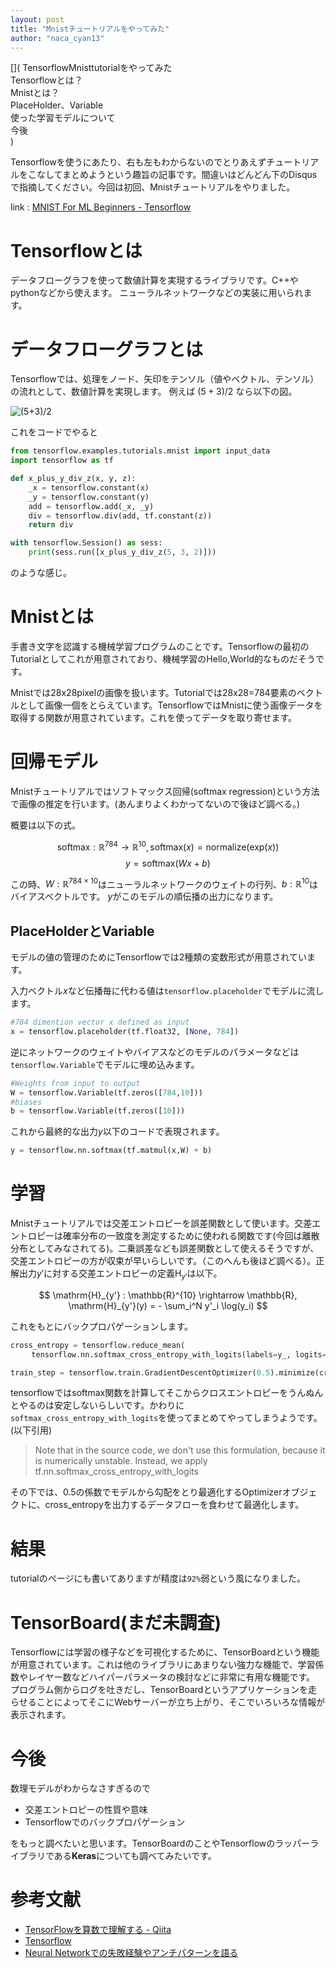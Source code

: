 ```yaml
---
layout: post
title: "Mnistチュートリアルをやってみた"
author: "naca_cyan13"
---
```


[](
TensorflowMnisttutorialをやってみた\
Tensorflowとは？\
Mnistとは？\
PlaceHolder、Variable\
使った学習モデルについて\
今後\
)

Tensorflowを使うにあたり、右も左もわからないのでとりあえずチュートリアルをこなしてまとめようという趣旨の記事です。間違いはどんどん下のDisqusで指摘してください。今回は初回、Mnistチュートリアルをやりました。

link : [MNIST For ML Beginners - Tensorflow](https://www.tensorflow.org/get_started/mnist/beginners)


# Tensorflowとは

データフローグラフを使って数値計算を実現するライブラリです。C++やpythonなどから使えます。
ニューラルネットワークなどの実装に用いられます。

# データフローグラフとは

Tensorflowでは、処理をノード、矢印をテンソル（値やベクトル、テンソル）の流れとして、数値計算を実現します。
例えば $(5+3)/2$ なら以下の図。


![(5+3)/2](../images/tensorflow_add.svg)

これをコードでやると

```python
from tensorflow.examples.tutorials.mnist import input_data
import tensorflow as tf

def x_plus_y_div_z(x, y, z):
    _x = tensorflow.constant(x)
    _y = tensorflow.constant(y)
    add = tensorflow.add(_x, _y)
    div = tensorflow.div(add, tf.constant(z))
    return div

with tensorflow.Session() as sess:
    print(sess.run([x_plus_y_div_z(5, 3, 2)]))
```

のような感じ。

# Mnistとは

手書き文字を認識する機械学習プログラムのことです。Tensorflowの最初のTutorialとしてこれが用意されており、機械学習のHello,World的なものだそうです。

Mnistでは28x28pixelの画像を扱います。Tutorialでは28x28=784要素のベクトルとして画像一個をとらえています。TensorflowではMnistに使う画像データを取得する関数が用意されています。これを使ってデータを取り寄せます。

# 回帰モデル

Mnistチュートリアルではソフトマックス回帰(softmax regression)という方法で画像の推定を行います。(あんまりよくわかってないので後ほど調べる。)

概要は以下の式。

$$ \mathrm{softmax}:\mathbb{R}^{784} \rightarrow \mathbb{R}^{10}, \mathrm{softmax}(x) = \mathrm{normalize}(\mathrm{exp}(x)) $$
$$ y = \mathrm{softmax}(Wx + b) $$

この時、$W : \mathbb{R}^{784 \times 10}$はニューラルネットワークのウェイトの行列、$b : \mathbb{R}^{10}$はバイアスベクトルです。
$y$がこのモデルの順伝播の出力になります。

## PlaceHolderとVariable

モデルの値の管理のためにTensorflowでは2種類の変数形式が用意されています。

入力ベクトル$x$など伝播毎に代わる値は`tensorflow.placeholder`でモデルに流します。

```python
#784 dimention vector x defined as input 
x = tensorflow.placeholder(tf.float32, [None, 784])
```

逆にネットワークのウェイトやバイアスなどのモデルのパラメータなどは`tensorflow.Variable`でモデルに埋め込みます。


```python
#Weights from input to output 
W = tensorflow.Variable(tf.zeros([784,10]))
#biases
b = tensorflow.Variable(tf.zeros([10]))
```

これから最終的な出力$y$以下のコードで表現されます。

```python
y = tensorflow.nn.softmax(tf.matmul(x,W) + b)
```


# 学習

Mnistチュートリアルでは交差エントロピーを誤差関数として使います。交差エントロピーは確率分布の一致度を測定するために使われる関数です(今回は離散分布としてみなされてる)。二乗誤差なども誤差関数として使えるそうですが、交差エントロピーの方が収束が早いらしいです。（このへんも後ほど調べる）。正解出力$y'$に対する交差エントロピーの定義$\mathrm{H}_{y'}$は以下。

$$ \mathrm{H}_{y'} : \mathbb{R}^{10} \rightarrow \mathbb{R}, \mathrm{H}_{y'}(y) = - \sum_i^N y'_i \log(y_i) $$

これをもとにバックプロパゲーションします。


```python
cross_entropy = tensorflow.reduce_mean(
　   tensorflow.nn.softmax_cross_entropy_with_logits(labels=y_, logits=y))

train_step = tensorflow.train.GradientDescentOptimizer(0.5).minimize(cross_entropy)
```

tensorflowでは$\mathrm{softmax}$関数を計算してそこからクロスエントロピーをうんぬんとやるのは安定しないらしいです。かわりに`softmax_cross_entropy_with_logits`を使ってまとめてやってしまうようです。(以下引用)

>Note that in the source code, we don't use this formulation, because it is numerically unstable. Instead, we apply tf.nn.softmax_cross_entropy_with_logits

その下では、0.5の係数でモデルから勾配をとり最適化するOptimizerオブジェクトに、cross_entropyを出力するデータフローを食わせて最適化します。

# 結果

tutorialのページにも書いてありますが精度は`92%`弱という風になりました。

# TensorBoard(まだ未調査)

Tensorflowには学習の様子などを可視化するために、TensorBoardという機能が用意されています。これは他のライブラリにあまりない強力な機能で、学習係数やレイヤー数などハイパーパラメータの検討などに非常に有用な機能です。
プログラム側からログを吐きだし、TensorBoardというアプリケーションを走らせることによってそこにWebサーバーが立ち上がり、そこでいろいろな情報が表示されます。

# 今後

数理モデルがわからなさすぎるので

- 交差エントロピーの性質や意味
- Tensorflowでのバックプロパゲーション

をもっと調べたいと思います。TensorBoardのことやTensorflowのラッパーライブラリである**Keras**についても調べてみたいです。

# 参考文献

- [TensorFlowを算数で理解する - Qiita](http://qiita.com/icoxfog417/items/fb5c24e35a849f8e2c5d)
- [Tensorflow](https://www.tensorflow.org)
- [Neural Networkでの失敗経験やアンチパターンを語る](http://nonbiri-tereka.hatenablog.com/entry/2016/03/10/073633)


